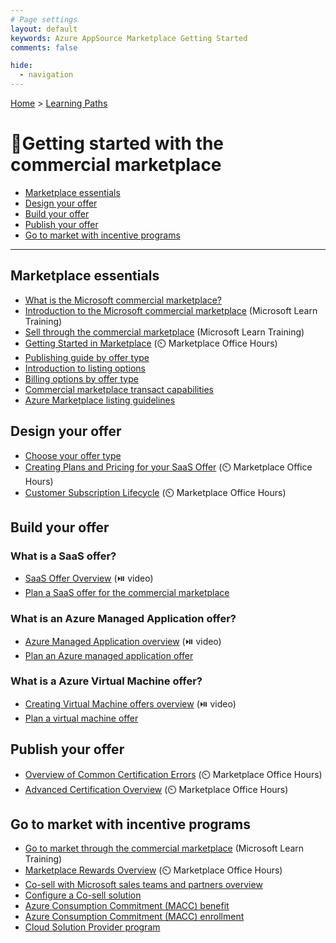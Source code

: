```yaml
---
# Page settings
layout: default
keywords: Azure AppSource Marketplace Getting Started
comments: false

hide:
  - navigation
---
```


[Home](../index.md) > [Learning Paths](./index.md)

# 🚦Getting started with the commercial marketplace

<!-- no toc -->
- [Marketplace essentials](#marketplace-essentials)
- [Design your offer](#design-your-offer)
- [Build your offer](#build-your-offer)
- [Publish your offer](#publish-your-offer)
- [Go to market with incentive programs](#go-to-market-with-incentive-programs)

---

## Marketplace essentials

- [What is the Microsoft commercial marketplace?](https://learn.microsoft.com/en-us/azure/marketplace/overview)
- [Introduction to the Microsoft commercial marketplace](https://learn.microsoft.com/en-us/training/modules/intro-commercial-marketplace/) (Microsoft Learn Training)
- [Sell through the commercial marketplace](https://learn.microsoft.com/en-us/training/paths/sell-through-commercial-marketplace) (Microsoft Learn Training)
- [Getting Started in Marketplace](https://aka.ms/MOH/GettingStartedinMarketplace) (⏲️ Marketplace Office Hours)
- [Publishing guide by offer type](https://docs.microsoft.com/azure/marketplace/marketplace-commercial-transaction-capabilities-and-considerations#transact-overview)
- [Introduction to listing options](https://docs.microsoft.com/azure/marketplace/determine-your-listing-type)
- [Billing options by offer type](https://docs.microsoft.com/azure/marketplace/publisher-guide-by-offer-type)
- [Commercial marketplace transact capabilities](https://docs.microsoft.com/azure/marketplace/marketplace-commercial-transaction-capabilities-and-considerations)
- [Azure Marketplace listing guidelines](https://docs.microsoft.com/azure/marketplace/marketplace-criteria-content-validation)

## Design your offer

- [Choose your offer type](../misc/select-offer-type)
- [Creating Plans and Pricing for your SaaS Offer](https://aka.ms/MOH/PlansAndPricing) (⏲️ Marketplace Office Hours)
- [Customer Subscription Lifecycle](https://aka.ms/MOH/CustomerSubscriptionLifecycle) (⏲️ Marketplace Office Hours)

## Build your offer

### What is a SaaS offer?

- [SaaS Offer Overview](https://microsoft.github.io/Mastering-the-Marketplace/saas/#saas-offer-overview) (⏯️ video)
- [Plan a SaaS offer for the commercial marketplace](https://docs.microsoft.com/azure/marketplace/plan-saas-offer)

### What is an Azure Managed Application offer?		

- [Azure Managed Application overview](https://microsoft.github.io/Mastering-the-Marketplace/ama/#azure-managed-applications-overview) (⏯️ video)	
- [Plan an Azure managed application offer](https://docs.microsoft.com/azure/marketplace/plan-azure-app-managed-app)
 
### What is a Azure Virtual Machine offer?		
- [Creating Virtual Machine offers overview](https://microsoft.github.io/Mastering-the-Marketplace/vm/#creating-virtual-machine-offers-overview) (⏯️ video)
- [Plan a virtual machine offer](https://docs.microsoft.com/azure/marketplace/marketplace-virtual-machines)

## Publish your offer

- [Overview of Common Certification Errors](https://aka.ms/MOH/CommonCertificationErrors)  (⏲️ Marketplace Office Hours)
- [Advanced Certification Overview](https://aka.ms/MOH/AdvancedCertificationOverview) (⏲️ Marketplace Office Hours)

## Go to market with incentive programs

- [Go to market through the commercial marketplace](https://learn.microsoft.com/en-us/training/modules/go-to-market-commercial-marketplace/) (Microsoft Learn Training)
- [Marketplace Rewards Overview](https://aka.ms/MOH/MarketplaceRewardsOverview) (⏲️ Marketplace Office Hours)
- [Co-sell with Microsoft sales teams and partners overview](https://docs.microsoft.com/en-us/partner-center/co-sell-overview)
- [Configure a Co-sell solution](https://docs.microsoft.com/partner-center/co-sell-configure)
- [Azure Consumption Commitment (MACC) benefit](https://docs.microsoft.com/en-us/marketplace/azure-consumption-commitment-benefit)
- [Azure Consumption Commitment (MACC) enrollment](https://docs.microsoft.com/azure/marketplace/azure-consumption-commitment-enrollment)
- [Cloud Solution Provider program](https://docs.microsoft.com/azure/marketplace/cloud-solution-providers)